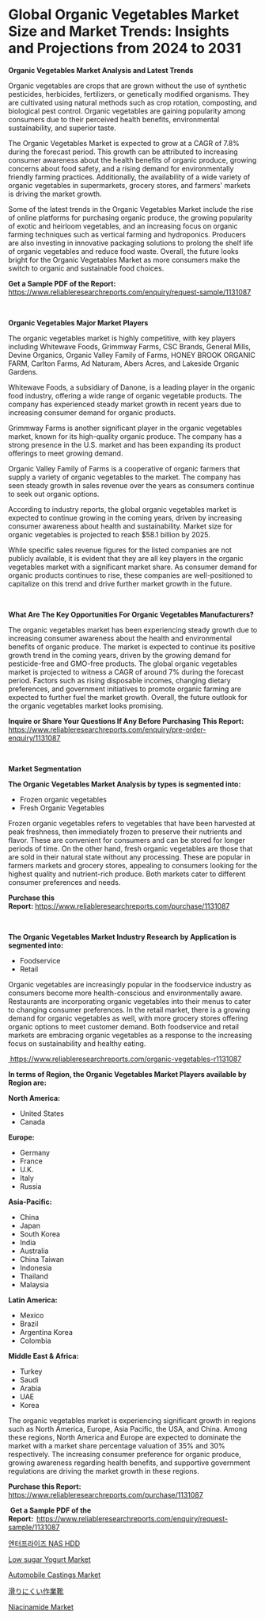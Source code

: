 <p><h1>Global Organic Vegetables Market Size and Market Trends: Insights and Projections from 2024 to 2031</h1></p><p><strong>Organic Vegetables Market Analysis and Latest Trends</strong></p>
<p><p>Organic vegetables are crops that are grown without the use of synthetic pesticides, herbicides, fertilizers, or genetically modified organisms. They are cultivated using natural methods such as crop rotation, composting, and biological pest control. Organic vegetables are gaining popularity among consumers due to their perceived health benefits, environmental sustainability, and superior taste.</p><p>The Organic Vegetables Market is expected to grow at a CAGR of 7.8% during the forecast period. This growth can be attributed to increasing consumer awareness about the health benefits of organic produce, growing concerns about food safety, and a rising demand for environmentally friendly farming practices. Additionally, the availability of a wide variety of organic vegetables in supermarkets, grocery stores, and farmers' markets is driving the market growth.</p><p>Some of the latest trends in the Organic Vegetables Market include the rise of online platforms for purchasing organic produce, the growing popularity of exotic and heirloom vegetables, and an increasing focus on organic farming techniques such as vertical farming and hydroponics. Producers are also investing in innovative packaging solutions to prolong the shelf life of organic vegetables and reduce food waste. Overall, the future looks bright for the Organic Vegetables Market as more consumers make the switch to organic and sustainable food choices.</p></p>
<p><strong>Get a Sample PDF of the Report:&nbsp;</strong> <a href="https://www.reliableresearchreports.com/enquiry/request-sample/1131087">https://www.reliableresearchreports.com/enquiry/request-sample/1131087</a></p>
<p>&nbsp;</p>
<p><strong>Organic Vegetables Major Market Players</strong></p>
<p><p>The organic vegetables market is highly competitive, with key players including Whitewave Foods, Grimmway Farms, CSC Brands, General Mills, Devine Organics, Organic Valley Family of Farms, HONEY BROOK ORGANIC FARM, Carlton Farms, Ad Naturam, Abers Acres, and Lakeside Organic Gardens. </p><p>Whitewave Foods, a subsidiary of Danone, is a leading player in the organic food industry, offering a wide range of organic vegetable products. The company has experienced steady market growth in recent years due to increasing consumer demand for organic products. </p><p>Grimmway Farms is another significant player in the organic vegetables market, known for its high-quality organic produce. The company has a strong presence in the U.S. market and has been expanding its product offerings to meet growing demand. </p><p>Organic Valley Family of Farms is a cooperative of organic farmers that supply a variety of organic vegetables to the market. The company has seen steady growth in sales revenue over the years as consumers continue to seek out organic options. </p><p>According to industry reports, the global organic vegetables market is expected to continue growing in the coming years, driven by increasing consumer awareness about health and sustainability. Market size for organic vegetables is projected to reach $58.1 billion by 2025. </p><p>While specific sales revenue figures for the listed companies are not publicly available, it is evident that they are all key players in the organic vegetables market with a significant market share. As consumer demand for organic products continues to rise, these companies are well-positioned to capitalize on this trend and drive further market growth in the future.</p></p>
<p>&nbsp;</p>
<p><strong>What Are The Key Opportunities For Organic Vegetables Manufacturers?</strong></p>
<p><p>The organic vegetables market has been experiencing steady growth due to increasing consumer awareness about the health and environmental benefits of organic produce. The market is expected to continue its positive growth trend in the coming years, driven by the growing demand for pesticide-free and GMO-free products. The global organic vegetables market is projected to witness a CAGR of around 7% during the forecast period. Factors such as rising disposable incomes, changing dietary preferences, and government initiatives to promote organic farming are expected to further fuel the market growth. Overall, the future outlook for the organic vegetables market looks promising.</p></p>
<p><strong>Inquire or Share Your Questions If Any Before Purchasing This Report:</strong> <a href="https://www.reliableresearchreports.com/enquiry/pre-order-enquiry/1131087">https://www.reliableresearchreports.com/enquiry/pre-order-enquiry/1131087</a></p>
<p>&nbsp;</p>
<p><strong>Market Segmentation</strong></p>
<p><strong>The Organic Vegetables Market Analysis by types is segmented into:</strong></p>
<p><ul><li>Frozen organic vegetables</li><li>Fresh Organic Vegetables</li></ul></p>
<p><p>Frozen organic vegetables refers to vegetables that have been harvested at peak freshness, then immediately frozen to preserve their nutrients and flavor. These are convenient for consumers and can be stored for longer periods of time. On the other hand, fresh organic vegetables are those that are sold in their natural state without any processing. These are popular in farmers markets and grocery stores, appealing to consumers looking for the highest quality and nutrient-rich produce. Both markets cater to different consumer preferences and needs.</p></p>
<p><strong>Purchase this Report:&nbsp;</strong><a href="https://www.reliableresearchreports.com/purchase/1131087">https://www.reliableresearchreports.com/purchase/1131087</a></p>
<p>&nbsp;</p>
<p><strong>The Organic Vegetables Market Industry Research by Application is segmented into:</strong></p>
<p><ul><li>Foodservice</li><li>Retail</li></ul></p>
<p><p>Organic vegetables are increasingly popular in the foodservice industry as consumers become more health-conscious and environmentally aware. Restaurants are incorporating organic vegetables into their menus to cater to changing consumer preferences. In the retail market, there is a growing demand for organic vegetables as well, with more grocery stores offering organic options to meet customer demand. Both foodservice and retail markets are embracing organic vegetables as a response to the increasing focus on sustainability and healthy eating.</p></p>
<p><a href="https://www.reliableresearchreports.com/organic-vegetables-r1131087">&nbsp;https://www.reliableresearchreports.com/organic-vegetables-r1131087</a></p>
<p><strong>In terms of Region, the Organic Vegetables Market Players available by Region are:</strong></p>
<p>
    <p> <strong> North America: </strong>
        <ul>
            <li>United States</li>
            <li>Canada</li>
        </ul>
        </p> 
    <p> <strong> Europe: </strong>
        <ul>
            <li>Germany</li>
            <li>France</li>
            <li>U.K.</li>
            <li>Italy</li>
            <li>Russia</li>
        </ul>
        </p> 
    <p> <strong> Asia-Pacific: </strong>
        <ul>
            <li>China</li>
            <li>Japan</li>
            <li>South Korea</li>
            <li>India</li>
            <li>Australia</li>
            <li>China Taiwan</li>
            <li>Indonesia</li>
            <li>Thailand</li>
            <li>Malaysia</li>
        </ul>
        </p> 
    <p> <strong> Latin America: </strong>
        <ul>
            <li>Mexico</li>
            <li>Brazil</li>
            <li>Argentina Korea</li>
            <li>Colombia</li>
        </ul>
        </p> 
    <p> <strong> Middle East & Africa: </strong>
        <ul>
            <li>Turkey</li>
            <li>Saudi</li>
            <li>Arabia</li>
            <li>UAE</li>
            <li>Korea</li>
        </ul>
    </p>
    </p>
<p><p>The organic vegetables market is experiencing significant growth in regions such as North America, Europe, Asia Pacific, the USA, and China. Among these regions, North America and Europe are expected to dominate the market with a market share percentage valuation of 35% and 30% respectively. The increasing consumer preference for organic produce, growing awareness regarding health benefits, and supportive government regulations are driving the market growth in these regions.</p></p>
<p><strong>Purchase this Report: </strong><a href="https://www.reliableresearchreports.com/purchase/1131087">https://www.reliableresearchreports.com/purchase/1131087</a></p>
<p>&nbsp;<strong>Get a Sample PDF of the Report:&nbsp;&nbsp;</strong><a href="https://www.reliableresearchreports.com/enquiry/request-sample/1131087">https://www.reliableresearchreports.com/enquiry/request-sample/1131087</a></p>
<p><strong></strong></p>
<p><p><a href="https://github.com/vsckjg50460/Market-Research-Report-List-1/blob/main/176326417516.md">엔터프라이즈 NAS HDD</a></p><p><a href="https://github.com/lubmix/Market-Research-Report-List-2/blob/main/low-sugar-yogurt-market.md">Low sugar Yogurt Market</a></p><p><a href="https://www.linkedin.com/pulse/automobile-castings-market-size-growth-segmentation-regional-sgdmf?trackingId=TB7S6i0fiKmPly%2FZz6VfpA%3D%3D">Automobile Castings Market</a></p><p><a href="https://github.com/EstelWisozk1/Market-Research-Report-List-1/blob/main/466189618775.md">滑りにくい作業靴</a></p><p><a href="https://issuu.com/reportprime-2/docs/niacinamide-market-size-2030.pptx">Niacinamide Market</a></p></p>